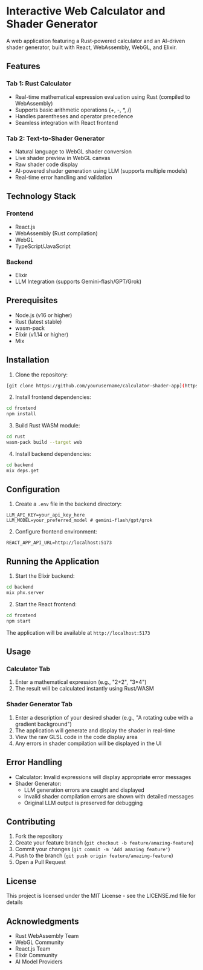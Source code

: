 # Interactive Web Calculator and Shader Generator

A web application featuring a Rust-powered calculator and an AI-driven shader generator, built with React, WebAssembly, WebGL, and Elixir.

## Features

### Tab 1: Rust Calculator
- Real-time mathematical expression evaluation using Rust (compiled to WebAssembly)
- Supports basic arithmetic operations (+, -, *, /)
- Handles parentheses and operator precedence
- Seamless integration with React frontend

### Tab 2: Text-to-Shader Generator
- Natural language to WebGL shader conversion
- Live shader preview in WebGL canvas
- Raw shader code display
- AI-powered shader generation using LLM (supports multiple models)
- Real-time error handling and validation

## Technology Stack

### Frontend
- React.js
- WebAssembly (Rust compilation)
- WebGL
- TypeScript/JavaScript

### Backend
- Elixir
- LLM Integration (supports Gemini-flash/GPT/Grok)

## Prerequisites

- Node.js (v16 or higher)
- Rust (latest stable)
- wasm-pack
- Elixir (v1.14 or higher)
- Mix

## Installation

1. Clone the repository:
```bash
[git clone https://github.com/yourusername/calculator-shader-app](https://github.com/ankur-kalita/Calculator-Shadder-app.git)
```

2. Install frontend dependencies:
```bash
cd frontend
npm install
```

3. Build Rust WASM module:
```bash
cd rust
wasm-pack build --target web
```

4. Install backend dependencies:
```bash
cd backend
mix deps.get
```

## Configuration

1. Create a `.env` file in the backend directory:
```env
LLM_API_KEY=your_api_key_here
LLM_MODEL=your_preferred_model # gemini-flash/gpt/grok
```

2. Configure frontend environment:
```env
REACT_APP_API_URL=http://localhost:5173
```

## Running the Application

1. Start the Elixir backend:
```bash
cd backend
mix phx.server
```

2. Start the React frontend:
```bash
cd frontend
npm start
```

The application will be available at `http://localhost:5173`

## Usage

### Calculator Tab
1. Enter a mathematical expression (e.g., "2+2", "3*4")
2. The result will be calculated instantly using Rust/WASM

### Shader Generator Tab
1. Enter a description of your desired shader (e.g., "A rotating cube with a gradient background")
2. The application will generate and display the shader in real-time
3. View the raw GLSL code in the code display area
4. Any errors in shader compilation will be displayed in the UI

## Error Handling

- Calculator: Invalid expressions will display appropriate error messages
- Shader Generator: 
  - LLM generation errors are caught and displayed
  - Invalid shader compilation errors are shown with detailed messages
  - Original LLM output is preserved for debugging

## Contributing

1. Fork the repository
2. Create your feature branch (`git checkout -b feature/amazing-feature`)
3. Commit your changes (`git commit -m 'Add amazing feature'`)
4. Push to the branch (`git push origin feature/amazing-feature`)
5. Open a Pull Request

## License

This project is licensed under the MIT License - see the LICENSE.md file for details

## Acknowledgments

- Rust WebAssembly Team
- WebGL Community
- React.js Team
- Elixir Community
- AI Model Providers
